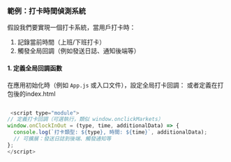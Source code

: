 ### **範例：打卡時間偵測系統**
假設我們要實現一個打卡系統，當用戶打卡時：
1. 記錄當前時間（上班/下班打卡）
2. 觸發全局回調（例如發送日誌、通知後端等）

#### **1. 定義全局回調函數**
在應用初始化時（例如 `App.js` 或入口文件），設定全局打卡回調：
或者定義在打包後的index.html
```javascript

 <script type="module">
// 定義打卡回調（可選執行，類似 window.onclickMarkets）
window.onClockInOut = (type, time, additionalData) => {
  console.log(`打卡類型: ${type}, 時間: ${time}`, additionalData);
  // 可擴展：發送日誌到後端、觸發通知等
};
</script>
```


